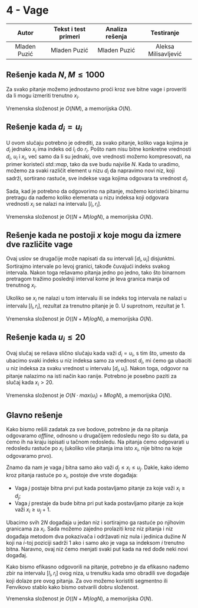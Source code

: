 ﻿# 4 - Vage

| Autor | Tekst i test primeri | Analiza rеšenja | Testiranje |
|:-:|:-:|:-:|:-:|
| Mladen Puzić | Mladen Puzić | Mladen Puzić | Aleksa Milisavljević |

## Rešenje kada $N, M \leq 1000$
Za svako pitanje možemo jednostavno proći kroz sve bitne vage i proveriti da li mogu izmeriti trenutno $x_i$. 

Vremenska složenost je $O(NM)$, a memorijska $O(N)$.

## Rešenje kada $d_i=u_i$
U ovom slučaju potrebno je odrediti, za svako pitanje, koliko vaga kojima je $d_i$ jednako $x_i$ ima indeks od $l_i$ do $r_i$. Pošto nam nisu bitne konkretne vrednosti $d_i$, $u_i$ i $x_i$, već samo da li su jednaki, ove vrednosti možemo kompresovati, na primer koristeći *std::map*, tako da sve budu najviše $N$. Kada to uradimo, možemo za svaki različit element u nizu $d_i$ da napravimo novi niz, koji sadrži, sortirano rastuće, sve indekse vaga kojima odgovara ta vrednost $d_i$. 

Sada, kad je potrebno da odgovorimo na pitanje, možemo koristeći binarnu pretragu da nađemo koliko elemenata u nizu indeksa koji odgovara vrednosti $x_i$ se nalazi na intervalu $[l_i, r_i]$.

Vremenska složenost je $O((N+M)logN)$, a memorijska $O(N)$.

## Rešenje kada ne postoji $x$ koje mogu da izmere dve različite vage

Ovaj uslov se drugačije može napisati da su intervali $[d_i, u_i]$ disjunktni. Sortirajmo intervale po levoj granici, takođe čuvajući indeks svakog intervala. Nakon toga rešavamo pitanja jedno po jedno, tako što binarnom pretragom tražimo poslednji interval kome je leva granica manja od trenutnog $x_i$.  

Ukoliko se $x_i$ ne nalazi u tom intervalu ili se indeks tog intervala ne nalazi u intervalu $[l_i, r_i]$, rezultat za trenutno pitanje je $0$. U suprotnom, rezultat je $1$.

Vremenska složenost je $O((N+M)logN)$, a memorijska $O(N)$.

## Rešenje kada $u_i \leq 20$
Ovaj slučaj se rešava slično slučaju kada važi $d_i = u_i$, s tim što, umesto da ubacimo svaki indeks u niz indeksa samo za vrednost $d_i$, mi ćemo ga ubaciti u niz indeksa za svaku vrednost u intervalu $[d_i, u_i]$. Nakon toga, odgovor na pitanje nalazimo na isti način kao ranije. Potrebno je posebno paziti za slučaj kada $x_i > 20$. 

Vremenska složenost je $O(N\cdot max(u_i) + MlogN)$, a memorijska $O(N)$.

## Glavno rešenje
Kako bismo rešili zadatak za sve bodove, potrebno je da na pitanja odgovaramo *offline*, odnosno u drugačijem redosledu nego što su data, pa ćemo ih na kraju ispisati u tačnom redosledu. Na pitanja ćemo odgovarati u redosledu rastuće po $x_i$ (ukoliko više pitanja ima isto $x_i$, nije bitno na koje odgovaramo prvo). 

Znamo da nam je vaga $j$ bitna samo ako važi $d_j \leq x_i \leq u_j$. Dakle, kako idemo kroz pitanja rastuće po $x_i$, postoje dve vrste događaja: 

- Vaga $j$ postaje bitna prvi put kada postavljamo pitanje za koje važi $x_i \geq d_j$;
- Vaga $j$ prestaje da bude bitna pri put kada postavljamo pitanje za koje važi $x_i \geq u_j+1$.

Ubacimo svih $2N$ događaja u jedan niz i sortirajmo ga rastuće po njihovim granicama za $x_i$. Sada možemo zajedno prolaziti kroz niz pitanja i niz događaja metodom dva pokazivača i održavati niz nula i jedinica dužine $N$ koji na $i$-toj poziciji sadrži $1$ ako i samo ako je vaga sa indeksom $i$ trenutno bitna. Naravno, ovaj niz ćemo menjati svaki put kada na red dođe neki novi događaj.

Kako bismo efikasno odgovorili na pitanje, potrebno je da efikasno nađemo zbir na intervalu $[l_i, r_i]$ ovog niza, u trenutku kada smo obradili sve događaje koji dolaze pre ovog pitanja. Za ovo možemo koristiti segmentno ili Fenvikovo stablo kako bismo ostvarili dobru složenost.

Vremenska složenost je $O((N+M)logN)$, a memorijska $O(N)$.
